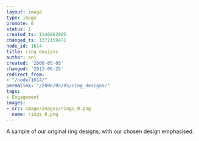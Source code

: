 ```yaml
---
layout: image
type: image
promote: 0
status: 1
created_ts: 1146862005
changed_ts: 1372159471
node_id: 1614
title: ring designs
author: anj
created: '2006-05-05'
changed: '2013-06-25'
redirect_from:
- "/node/1614/"
permalink: "/2006/05/05/ring_designs/"
tags:
- Engagement
images:
- src: image/images/rings_0.png
  name: rings_0.png
---
```

A sample of our original ring designs, with our chosen design emphasised.
